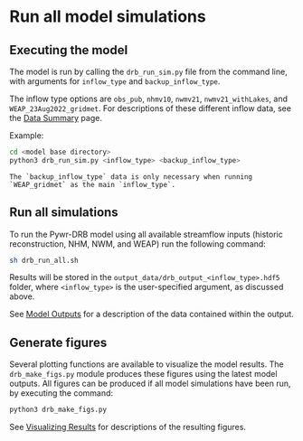 # Run all model simulations

## Executing the model

The model is run by calling the `drb_run_sim.py` file from the command line, with arguments for `inflow_type` and `backup_inflow_type`.

The inflow type options are `obs_pub`, `nhmv10`, `nwmv21`, `nwmv21_withLakes`, and `WEAP_23Aug2022_gridmet`. For descriptions of these different inflow data, see the [Data Summary](../Supplemental/data_summary.md) page.

Example:

```BASH
cd <model base directory>
python3 drb_run_sim.py <inflow_type> <backup_inflow_type>
```

```{note}
The `backup_inflow_type` data is only necessary when running `WEAP_gridmet` as the main `inflow_type`.
```

## Run all simulations

To run the Pywr-DRB model using all available streamflow inputs (historic reconstruction, NHM, NWM, and WEAP) run the following command:

```BASH
sh drb_run_all.sh
```

Results will be stored in the `output_data/drb_output_<inflow_type>.hdf5` folder, where `<inflow_type>` is the user-specified argument, as discussed above.

See [Model Outputs](../Interpret_Results/model_outputs.md) for a description of the data contained within the output.

## Generate figures

Several plotting functions are available to visualize the model results. The `drb_make_figs.py` module produces these figures using the latest model outputs. All figures can be produced if all model simulations have been run, by executing the command:

```bash
python3 drb_make_figs.py
```

See [Visualizing Results](../Interpret_Results/output_figures.md) for descriptions of the resulting figures.
